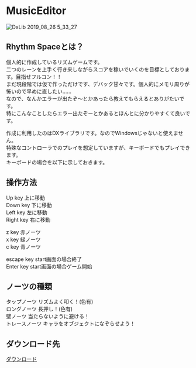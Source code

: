 # MusicEditor
![DxLib 2019_08_26 5_33_27](https://user-images.githubusercontent.com/28126083/63655458-22542200-c7c3-11e9-8c43-c3071ca8340d.png)

## Rhythm Spaceとは？

個人的に作成しているリズムゲームです。  
二つのレーンを上手く行き来しながらスコアを稼いでいくのを目標としております。目指せフルコン！！  
まだ現段階では仮で作っただけです、デバック甘々です。個人的にメモリ周りが怖いので早めに直したい......  
なので、なんかエラーが出たぞ～とかあったら教えてもらえるとありがたいです。  
特にこんなことしたらエラー出たぞーとかあるとほんとに分かりやすくて良いです。  

作成に利用したのはDXライブラリです。なのでWindowsじゃないと使えません。  
特殊なコントローラでのプレイを想定していますが、キーボードでもプレイできます。  
キーボードの場合を以下に示しておきます。  

## 操作方法
Up key     上に移動  
Down key   下に移動  
Left key   左に移動  
Right key  右に移動  

z key      赤ノーツ  
x key      緑ノーツ  
c key      青ノーツ  

escape key start画面の場合終了  
Enter key  start画面の場合ゲーム開始  

## ノーツの種類
タップノーツ   リズムよく叩く！(色有)  
ロングノーツ   長押し！(色有)  
壁ノーツ       当たらないように避ける！  
トレースノーツ キャラをオブジェクトになぞらせよう！  

## ダウンロード先
[ダウンロード](https://www.amazon.co.jp/clouddrive/share/qgCDAddUmxRwYwjsUiX0dAEeVTSnGZinFQd07REsoyU)

